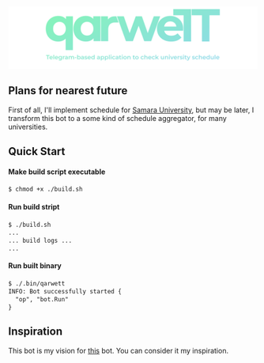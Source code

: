 ![qarweTT](./images/qarwett-logo-long-description.png)

## Plans for nearest future

First of all, I'll implement schedule for [Samara University](https://ssau.ru/), but may be later, I transform this bot to a some kind of schedule aggregator, for many universities.

## Quick Start

#### Make build script executable

```console
$ chmod +x ./build.sh
```

#### Run build stript

```console
$ ./build.sh
...
... build logs ...
...
```

#### Run built binary

```console
$ ./.bin/qarwett
INFO: Bot successfully started {
  "op", "bot.Run"
}
```

## Inspiration

This bot is my vision for [this](https://github.com/far-galaxy/l9_stud_bot) bot. You can consider it my inspiration.
